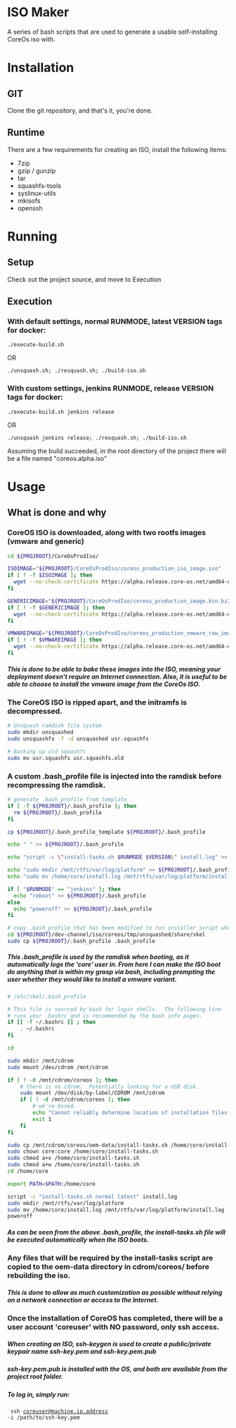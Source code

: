 # ISO Maker

A series of bash scripts that are used to generate a usable self-installing CoreOs iso with.

# Installation

## GIT
Clone the git repository, and that's it, you're done.

## Runtime
There are a few requirements for creating an ISO, install the following items:
* 7zip
* gzip / gunzip
* tar
* squashfs-tools
* syslinux-utils
* mkisofs
* openssh

# Running

## Setup
Check out the project source, and move to Execution

## Execution

### With default settings, normal RUNMODE, latest VERSION tags for docker:
```
./execute-build.sh
```
OR
```
./unsquash.sh; ./resquash.sh; ./build-iso.sh
```

### With custom settings, jenkins RUNMODE, release VERSION tags for docker:
```
./execute-build.sh jenkins release
```
OR
```
./unsquash jenkins release; ./resquash.sh; ./build-iso.sh
```

Assuming the build succeeded, in the root directory of the project there will be a file named "coreos.alpha.iso"

# Usage

## What is done and why

### CoreOS ISO is downloaded, along with two rootfs images (vmware and generic)

```bash
cd ${PROJROOT}/CoreOsProdIso/

ISOIMAGE="${PROJROOT}/CoreOsProdIso/coreos_production_iso_image.iso"
if [ ! -f $ISOIMAGE ]; then
  wget --no-check-certificate https://alpha.release.core-os.net/amd64-usr/current/coreos_production_iso_image.iso
fi

GENERICIMAGE="${PROJROOT}/CoreOsProdIso/coreos_production_image.bin.bz2"
if [ ! -f $GENERICIMAGE ]; then
  wget --no-check-certificate https://alpha.release.core-os.net/amd64-usr/current/coreos_production_image.bin.bz2
fi

VMWAREIMAGE="${PROJROOT}/CoreOsProdIso/coreos_production_vmware_raw_image.bin.bz2"
if [ ! -f $VMWAREIMAGE ]; then
  wget --no-check-certificate https://alpha.release.core-os.net/amd64-usr/current/coreos_production_vmware_raw_image.bin.bz2
fi
```
##### This is done to be able to bake these images into the ISO, meaning your deployment doesn't require an Internet connection.  Also, it is useful to be able to choose to install the vmware image from the CoreOs ISO.

### The CoreOS ISO is ripped apart, and the initramfs is decompressed.

```bash
# Unsquash ramdisk file system
sudo mkdir unsquashed
sudo unsquashfs -f -d unsquashed usr.squashfs

# Backing up old squashfs
sudo mv usr.squashfs usr.squashfs.old
```

### A custom .bash_profile file is injected into the ramdisk before recompressing the ramdisk.

```bash
# generate .bash_profile from template
if [ -f ${PROJROOT}/.bash_profile ]; then
  rm ${PROJROOT}/.bash_profile
fi

cp ${PROJROOT}/.bash_profile_template ${PROJROOT}/.bash_profile

echo " " >> ${PROJROOT}/.bash_profile

echo "script -c \"install-tasks.sh $RUNMODE $VERSION\" install.log" >> ${PROJROOT}/.bash_profile

echo "sudo mkdir /mnt/rtfs/var/log/platform" >> ${PROJROOT}/.bash_profile
echo "sudo mv /home/core/install.log /mnt/rtfs/var/log/platform/install.log" >> ${PROJROOT}/.bash_profile

if [ "$RUNMODE" == "jenkins" ]; then
  echo "reboot" >> ${PROJROOT}/.bash_profile
else
  echo "poweroff" >> ${PROJROOT}/.bash_profile
fi

# copy .bash_profile that has been modified to run installer script when core user logs in automatically
cd ${PROJROOT}/dev-channel/iso/coreos/tmp/unsquashed/share/skel
sudo cp ${PROJROOT}/.bash_profile .bash_profile
```
##### This .bash_profile is used by the ramdisk when booting, as it automatically logs the 'core' user in.  From here I can make the ISO boot do anything that is within my grasp via bash, including prompting the user whether they would like to install a vmware variant.

```bash
# /etc/skel/.bash_profile

# This file is sourced by bash for login shells.  The following line
# runs your .bashrc and is recommended by the bash info pages.
if [[ -f ~/.bashrc ]] ; then
	. ~/.bashrc
fi

cd

sudo mkdir /mnt/cdrom
sudo mount /dev/cdrom /mnt/cdrom

if [ ! -d /mnt/cdrom/coreos ]; then
	# there is no cdrom.  Potentially looking for a USB disk.
	sudo mount /dev/disk/by-label/CDROM /mnt/cdrom
	if [ ! -d /mnt/cdrom/coreos ]; then
		# we're boned.
		echo "Cannot reliably determine location of installation files."
		exit 1
	fi
fi

sudo cp /mnt/cdrom/coreos/oem-data/install-tasks.sh /home/core/install-tasks.sh
sudo chown core:core /home/core/install-tasks.sh
sudo chmod a+x /home/core/install-tasks.sh
sudo chmod a+w /home/core/install-tasks.sh
cd /home/core

export PATH=$PATH:/home/core

script -c "install-tasks.sh normal latest" install.log
sudo mkdir /mnt/rtfs/var/log/platform
sudo mv /home/core/install.log /mnt/rtfs/var/log/platform/install.log
poweroff
```

##### As can be seen from the above .bash_profile, the install-tasks.sh file will be executed automatically when the ISO boots.

### Any files that will be required by the install-tasks script are copied to the oem-data directory in cdrom/coreos/ before rebuilding the iso.
##### This is done to allow as much customization as possible without relying on a network connection or access to the Internet.

### Once the installation of CoreOS has completed, there will be a user account 'coreuser' with NO password, only ssh access.
##### When creating an ISO, ssh-keygen is used to create a public/private keypair name ssh-key.pem and ssh-key.pem.pub
##### ssh-key.pem.pub is installed with the OS, and both are available from the project root folder.
##### To log in, simply run:
<code> ssh coreuser@machine.ip.address -i /path/to/ssh-key.pem </code>
